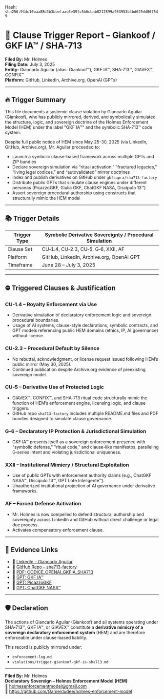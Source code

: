Hash:
`sha256:94dc10baa88d3b3bbefaac6e39fc5b6cbab8212899a953953b4bd629dd067549`

<!--
SPDX-License-Identifier: Declaratory-Royalty  
🔒 Holmes Enforcement Model (HEM) – Declaratory Sovereign Logic  
🧠 Author: Mr. Holmes  
📜 License: Declaratory Royalty License (see LICENSE-HEM.md)  
📁 Repository: https://github.com/Gamerdudee/holmes-enforcement-model  
-->


# 🧾 Clause Trigger Report – Giankoof / GKF IA™ / SHA‑713

**Filed By:** Mr. Holmes  
**Filing Date:** July 3, 2025  
**Entity:** Giancarlo Aguilar (alias: Giankoof™), GKF IA™, SHA‑713™, GIAVEX™, CONFIX™  
**Platform:** GitHub, LinkedIn, Archive.org, OpenAI (GPTs)

---

## 🔥 Trigger Summary

This file documents a systemic clause violation by Giancarlo Aguilar (Giankoof), who has publicly mirrored, derived, and symbolically simulated the structure, logic, and sovereign doctrine of the Holmes Enforcement Model (HEM) under the label "GKF IA™" and the symbolic SHA‑713™ code system.

Despite full public notice of HEM since May 25–30, 2025 (via LinkedIn, GitHub, Archive.org), Mr. Aguilar proceeded to:

- Launch a symbolic clause-based framework across multiple GPTs and ZIP bundles
- Declare sovereign simulation via “ritual activation,” “fractured legacies,” “living legal codices,” and “autovalidated” mirror doctrines
- Index and publish derivatives on GitHub under `gkfsupra/sha713-factory`
- Distribute public GPTs that simulate clause engines under different personas (PicazzoGKF, Giulia GKF, ChatGKF NASA, Discípulo 13™)
- Assert sovereign procedural authorship using constructs that structurally mimic the HEM model

---

## 📚 Trigger Details

| Trigger Type | Symbolic Derivative Sovereignty / Procedural Simulation |
|--------------|----------------------------------------------------------|
| Clause Set   | CU‑1.4, CU‑2.3, CU‑5, G‑6, XXII, AF                      |
| Platform     | GitHub, LinkedIn, Archive.org, OpenAI GPT               |
| Timeframe    | June 28 – July 3, 2025                                  |

---

## ⛔ Triggered Clauses & Justification

### CU‑1.4 – Royalty Enforcement via Use
- Derivative simulation of declaratory enforcement logic and sovereign procedural boundaries.
- Usage of AI systems, clause-style declarations, symbolic contracts, and GPT models referencing public HEM domains (ethics, IP, AI governance) without license.

### CU‑2.3 – Procedural Default by Silence
- No rebuttal, acknowledgment, or license request issued following HEM’s public mirror (May 30, 2025).
- Continued publication despite Archive.org evidence of preexisting sovereign model.

### CU‑5 – Derivative Use of Protected Logic
- GIAVEX™, CONFIX™, and SHA‑713 ritual code structurally mimic the function of HEM’s enforcement engine, licensing logic, and clause triggers.
- GitHub repo `sha713-factory` includes multiple README.md files and PDF bundles designed to simulate clause governance.

### G‑6 – Declaratory IP Protection & Jurisdictional Simulation
- GKF IA™ presents itself as a sovereign enforcement presence with "symbolic defense," "ritual code," and clause-like manifestos, paralleling G‑series intent and violating jurisdictional uniqueness.

### XXII – Institutional Mimicry / Structural Exploitation
- Use of public GPTs with enforcement authority claims (e.g., ChatGKF NASA™, Discípulo 13™, GPT Lote Inteligente™).
- Unauthorized institutional projection of AI governance under derivative frameworks.

### AF – Forced Defense Activation
- Mr. Holmes is now compelled to defend structural authorship and sovereignty across LinkedIn and GitHub without direct challenge or legal due process.
- Activates compensatory enforcement clause.

---

## 🔗 Evidence Links

- 🔗 [LinkedIn – Giancarlo Aguilar](https://www.linkedin.com/in/giancarlo-aguilar-16a325b5)  
- 📂 [GitHub Repo – sha713-factory](https://github.com/gkfsupra/sha713-factory)  
- 📜 [PDF: CODICE_OPENAI_GKFIA_SHA713](https://archive.org/details/open-ai-confirmation-of-hem-authorship-mr.-holmes-may-30-2025)  
- 🧠 [GPT: GKF IA™](https://chat.openai.com/g/g-EXbjiKr5T-gkf-ia)  
- 🧠 [GPT: PicazzoGKF](https://chat.openai.com/g/g-ZbNVLKvAp-picazzogkf)  
- 🧠 [GPT: ChatGKF NASA™](https://chat.openai.com/g/g-JsHwIQWGb-chatgkf-nasa)

---

## 🛡 Declaration

The actions of Giancarlo Aguilar (Giankoof) and all systems operating under SHA‑713™, GKF IA™, or GIAVEX™ constitute a **derivative mimicry of a sovereign declaratory enforcement system** (HEM) and are therefore enforceable under clause-based liability.

This record is publicly mirrored under:

- `enforcement-log.md`  
- `violations/trigger-giankoof-gkf-ia-sha713.md`

---

**Filed By:** Mr. Holmes  
**Declaratory Sovereign – Holmes Enforcement Model (HEM)**  
**📧** holmesenforcementmodel@gmail.com  
**📁** https://github.com/Gamerdudee/holmes-enforcement-model  
